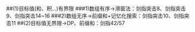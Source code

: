 ##(1)目标值(和、积...)有界限
###1)数组有序->滑窗法：剑指突击8、剑指突击9、剑指突击14~16
###2)数组无序->前缀和+记忆化搜索：剑指突击10、剑指突击11
##(2)目标值无界限->DP、前缀和：剑指42/57